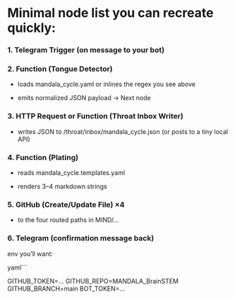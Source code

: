 # Minimal node list you can recreate quickly:

### 1. **Telegram Trigger** (on message to your bot)

### 2. **Function** (Tongue Detector)

- loads mandala_cycle.yaml or inlines the regex you see above

- emits normalized JSON payload → Next node

### 3. **HTTP Request** or **Function** (Throat Inbox Writer)

- writes JSON to /throat/inbox/mandala_cycle.json (or posts to a tiny local API)

### 4. **Function** (Plating)

- reads mandala_cycle.templates.yaml

- renders 3–4 markdown strings

### 5. **GitHub** (Create/Update File) ×4

- to the four routed paths in MIND/…

### 6. **Telegram** (confirmation message back)

env you’ll want:

yaml```

GITHUB_TOKEN=...
GITHUB_REPO=MANDALA_BrainSTEM
GITHUB_BRANCH=main
BOT_TOKEN=...
```
